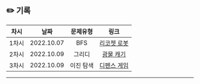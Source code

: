 ## ✏️ 기록   

| 차시 |    날짜    | 문제유형 | 링크 |
|:----:|:---------:|:----:|:-----:|
| 1차시 | 2022.10.07 |  BFS  | <a href="https://school.programmers.co.kr/learn/courses/30/lessons/169199)https://school.programmers.co.kr/learn/courses/30/lessons/169199">리코쳇 로봇</a> |
| 2차시 | 2022.10.09 |  그리디  | <a href="https://school.programmers.co.kr/learn/courses/30/lessons/172927#">광물 캐기</a> |
| 3차시 | 2022.10.09 |  이진 탐색  | <a href="https://school.programmers.co.kr/learn/courses/30/lessons/142085">디펜스 게임</a> |
---

